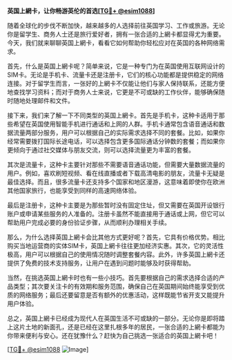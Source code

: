 **英国上網卡，让你畅游英伦的首选[[TG💪+ @esim1088](https://t.me/s/esim1088)]**

随着全球化的步伐不断加快，越来越多的人选择前往英国学习、工作或旅游。无论你是留学生、商务人士还是旅行爱好者，拥有一张合适的上網卡都显得尤为重要。今天，我们就来聊聊英国上網卡，看看它如何帮助你轻松应对在英国的各种网络需求。

首先，什么是英国上網卡呢？简单来说，它是一种专门为在英国使用互联网设计的SIM卡。无论是手机卡、流量卡还是注册卡，它们的核心功能都是提供稳定的网络连接。对于留学生而言，一张好的上網卡不仅能让他们与家人保持联系，还能方便地查找学习资料；而对于商务人士来说，它更是不可或缺的工作伙伴，能够确保随时随地处理邮件和文件。

接下来，我们来了解一下不同类型的英国上網卡。首先是手机卡，这种卡适用于那些希望在英国使用智能手机进行通话和上网的人群。手机卡通常包含语音通话和数据流量两部分服务，用户可以根据自己的实际需求选择不同的套餐。比如，如果你经常需要拨打国际长途电话，可以选择包含更多国际通话分钟数的套餐；而如果你更倾向于通过社交媒体与朋友交流，则可以选择流量更为丰富的套餐。

其次是流量卡，这种卡主要针对那些不需要语音通话功能，但需要大量数据流量的用户。例如，喜欢刷短视频、看在线直播或者下载高清电影的朋友，流量卡无疑是最佳选择。而且，很多流量卡还支持多个国家和地区漫游，这意味着即使你在欧洲其他国家旅行，也能享受到同样的高速网络体验。

最后是注册卡，这种卡主要是为那些暂时没有固定住址，但又需要在英国开设银行账户或申请某些服务的人准备的。注册卡虽然不能直接用于通话或上网，但它可以帮助用户完成必要的身份验证步骤，从而顺利办理相关手续。

那么，为什么选择英国上網卡会比其他方式更好呢？首先，它具有价格优势。相比购买当地运营商的实体SIM卡，英国上網卡往往更加经济实惠。其次，它的灵活性极高，用户可以根据自己的使用情况随时调整套餐内容。此外，许多英国上網卡还提供了免费的技术支持服务，让用户在遇到问题时能够及时获得帮助。

当然，在挑选英国上網卡时也有一些小技巧。首先要根据自己的需求选择合适的产品类型；其次要关注卡的有效期和服务范围，确保自己在英国期间始终能享受到优质的网络服务；最后还要留意是否有额外的优惠活动，这样既能节省开支又能提升用户体验。

总之，英国上網卡已经成为现代人在英国生活不可或缺的一部分。无论你是即将踏上这片土地的新面孔，还是已经在这里扎根多年的居民，一张合适的上網卡都能为你带来便利与安心。还在犹豫什么？赶快为自己挑选一张适合的英国上網卡吧！

[[TG💪+ @esim1088](https://t.me/s/esim1088) ![Image](https://i.postimg.cc/4NQfJmqS/Snipaste-2025-05-13-00-14-12.png)]